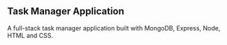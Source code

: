 ## Task Manager Application
A full-stack task manager application built with MongoDB, Express, Node, HTML and CSS.